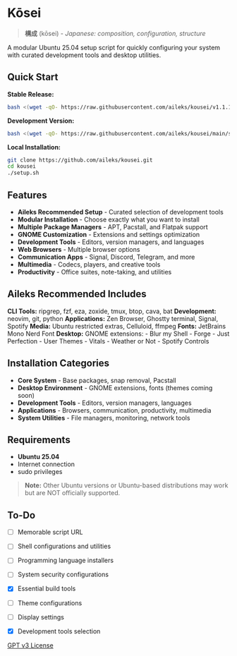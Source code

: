 # Kōsei

> **構成** (kōsei) - *Japanese: composition, configuration, structure*

A modular Ubuntu 25.04 setup script for quickly configuring your system with curated development tools and desktop utilities.

## Quick Start

**Stable Release:**
```bash
bash <(wget -qO- https://raw.githubusercontent.com/aileks/kousei/v1.1.1/setup.sh)
```

**Development Version:**
```bash
bash <(wget -qO- https://raw.githubusercontent.com/aileks/kousei/main/setup.sh)
```

**Local Installation:**
```bash
git clone https://github.com/aileks/kousei.git
cd kousei
./setup.sh
```

## Features

- **Aileks Recommended Setup** - Curated selection of development tools
- **Modular Installation** - Choose exactly what you want to install
- **Multiple Package Managers** - APT, Pacstall, and Flatpak support
- **GNOME Customization** - Extensions and settings optimization
- **Development Tools** - Editors, version managers, and languages
- **Web Browsers** - Multiple browser options
- **Communication Apps** - Signal, Discord, Telegram, and more
- **Multimedia** - Codecs, players, and creative tools
- **Productivity** - Office suites, note-taking, and utilities

## Aileks Recommended Includes

**CLI Tools:** ripgrep, fzf, eza, zoxide, tmux, btop, cava, bat
**Development:** neovim, git, python
**Applications:** Zen Browser, Ghostty terminal, Signal, Spotify
**Media:** Ubuntu restricted extras, Celluloid, ffmpeg
**Fonts:** JetBrains Mono Nerd Font 
**Desktop:** GNOME extensions:
    - Blur my Shell
    - Forge
    - Just Perfection
    - User Themes
    - Vitals
    - Weather or Not
    - Spotify Controls

## Installation Categories

- **Core System** - Base packages, snap removal, Pacstall
- **Desktop Environment** - GNOME extensions, fonts (themes coming soon)
- **Development Tools** - Editors, version managers, languages
- **Applications** - Browsers, communication, productivity, multimedia
- **System Utilities** - File managers, monitoring, network tools

## Requirements

- **Ubuntu 25.04**
- Internet connection
- sudo privileges

> **Note:** Other Ubuntu versions or Ubuntu-based distributions may work but are NOT officially supported.

## To-Do

- [ ] Memorable script URL
- [ ] Shell configurations and utilities
- [ ] Programming language installers
- [ ] System security configurations
- [x] Essential build tools
- [ ] Theme configurations
- [ ] Display settings
- [x] Development tools selection


[GPT v3 License](LICENSE)

